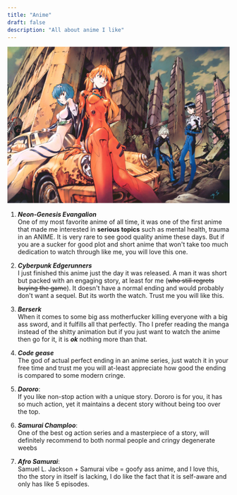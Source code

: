 ```yaml
---
title: "Anime"
draft: false
description: "All about anime I like"
---
```


![](https://github.com/iamb4uc/wallpapers/blob/main/anime/36455.jpg?raw=true)

1. **_Neon-Genesis Evangalion_**  
   One of my most favorite anime of all time, it was
   one of the first anime that made me interested in
   **serious topics** such as mental health, trauma in
   an ANIME. It is very rare to see good quality anime
   these days. But if you are a sucker for good plot
   and short anime that won't take too much dedication
   to watch through like me, you will love this one.

2. **_Cyberpunk Edgerunners_**  
   I just finished this anime just the day it was
   released. A man it was short but packed with an
   engaging story, at least for me (~~who still regrets
   buying the game~~). It doesn't have a normal ending
   and would probably don't want a sequel. But its
   worth the watch. Trust me you will like this.

3. **_Berserk_**  
   When it comes to some big ass motherfucker killing
   everyone with a big ass sword, and it fulfills all
   that perfectly. Tho I prefer reading the manga
   instead of the shitty animation but if you just
   want to watch the anime then go for it, it is
   **_ok_** nothing more than that.

4. **_Code gease_**  
   The god of actual perfect ending in an anime
   series, just watch it in your free time and trust
   me you will at-least appreciate how good the ending
   is compared to some modern cringe.

5. **_Dororo_**:  
   If you like non-stop action with a unique
   story. Dororo is for you, it has so much action, yet
   it maintains a decent story without being too over
   the top.

6. **_Samurai Champloo_**:  
   One of the best og action series and a masterpiece
   of a story, will definitely recommend to both
   normal people and cringy degenerate weebs

7. **_Afro Samurai_**:  
   Samuel L. Jackson + Samurai vibe = goofy ass anime,
   and I love this, tho the story in itself is
   lacking, I do like the fact that it is self-aware
   and only has like 5 episodes.
